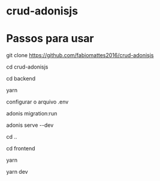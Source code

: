 # crud-adonisjs


# Passos para usar

git clone https://github.com/fabiomattes2016/crud-adonisjs

cd crud-adonisjs

cd backend

yarn

configurar o arquivo .env

adonis migration:run

adonis serve --dev

cd ..

cd frontend

yarn

yarn dev
